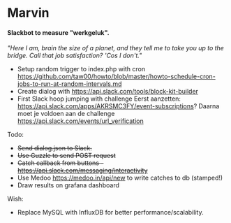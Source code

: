 # Marvin
#### Slackbot to measure "werkgeluk".

 *"Here I am, brain the size of a planet, and they tell me to take you up to the bridge. Call that job satisfaction? 'Cos I don't."*
 
- Setup random trigger to index.php with cron https://github.com/taw00/howto/blob/master/howto-schedule-cron-jobs-to-run-at-random-intervals.md 
- Create dialog with https://api.slack.com/tools/block-kit-builder
- First Slack hoop jumping with challenge
Eerst aanzetten:
    https://api.slack.com/apps/AKRSMC3FY/event-subscriptions?
Daarna moet je voldoen aan de challenge
    https://api.slack.com/events/url_verification

Todo:
- ~~Send dialog.json to Slack.~~ 
- ~~Use Guzzle to send POST request~~
- ~~Catch callback from buttons - https://api.slack.com/messaging/interactivity~~
- Use Medoo https://medoo.in/api/new to write catches to db (stamped!)
- Draw results on grafana dashboard 

Wish: 
- Replace MySQL with InfluxDB for better performance/scalability. 
